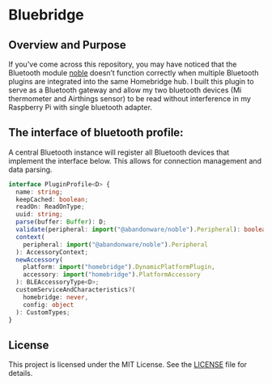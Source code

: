 # Bluebridge

## Overview and Purpose

If you've come across this repository, you may have noticed that the Bluetooth module [noble](https://www.npmjs.com/package/@abandonware/noble) doesn’t function correctly when multiple Bluetooth plugins are integrated into the same Homebridge hub.
I built this plugin to serve as a Bluetooth gateway and allow my two bluetooth devices (Mi thermometer and Airthings sensor) to be read without interference in my Raspberry Pi with single bluetooth adapter.

## The interface of bluetooth profile:
A central Bluetooth instance will register all Bluetooth devices that implement the interface below. This allows for connection management and data parsing.
```typescript
interface PluginProfile<D> {
  name: string;
  keepCached: boolean;
  readOn: ReadOnType;
  uuid: string;
  parse(buffer: Buffer): D;
  validate(peripheral: import("@abandonware/noble").Peripheral): boolean;
  context(
    peripheral: import("@abandonware/noble").Peripheral
  ): AccessoryContext;
  newAccessory(
    platform: import("homebridge").DynamicPlatformPlugin,
    accessory: import("homebridge").PlatformAccessory
  ): BLEAccessoryType<D>;
  customServiceAndCharacteristics?(
    homebridge: never,
    config: object
  ): CustomTypes;
}
```

## License

This project is licensed under the MIT License. See the [LICENSE](LICENSE) file for details.
